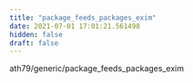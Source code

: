 ```yaml
---
title: "package_feeds_packages_exim"
date: 2021-07-01 17:01:21.561498
hidden: false
draft: false
---
```


ath79/generic/package_feeds_packages_exim

